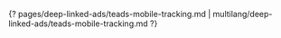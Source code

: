 {? pages/deep-linked-ads/teads-mobile-tracking.md | multilang/deep-linked-ads/teads-mobile-tracking.md ?}
